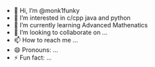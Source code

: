 - 👋 Hi, I’m @monk1funky
- 👀 I’m interested in c/cpp java and python
- 🌱 I’m currently learning Advanced Mathenatics
- 💞️ I’m looking to collaborate on ...
- 📫 How to reach me ...
- 😄 Pronouns: ...
- ⚡ Fun fact: ...

<!---
monk1funky/monk1funky is a ✨ special ✨ repository because its `README.md` (this file) appears on your GitHub profile.
You can click the Preview link to take a look at your changes.
--->

